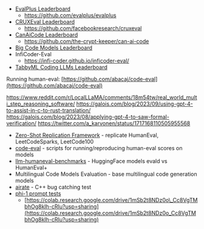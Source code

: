 - [EvalPlus Leaderboard](https://evalplus.github.io/leaderboard.html)
	- https://github.com/evalplus/evalplus
- [CRUXEval Leaderboard](https://crux-eval.github.io/leaderboard.html)
	- https://github.com/facebookresearch/cruxeval
- [CanAiCode Leaderboard](https://huggingface.co/spaces/mike-ravkine/can-ai-code-results)
	- https://github.com/the-crypt-keeper/can-ai-code
- [Big Code Models Leaderboard](https://huggingface.co/spaces/bigcode/bigcode-models-leaderboard)
- InfiCoder-Eval
	- https://infi-coder.github.io/inficoder-eval/
- [TabbyML Coding LLMs Leaderboard](https://leaderboard.tabbyml.com/)

Running human-eval:
[https://github.com/abacaj/code-eval](https://github.com/abacaj/code-eval)


https://www.reddit.com/r/LocalLLaMA/comments/18m54tw/real_world_multi_step_reasoning_software/
https://galois.com/blog/2023/09/using-gpt-4-to-assist-in-c-to-rust-translation/
https://galois.com/blog/2023/08/applying-gpt-4-to-saw-formal-verification/
https://twitter.com/a_karvonen/status/1717168110505955568


- [Zero-Shot Replication Framework](https://github.com/emrgnt-cmplxty/zero-shot-replication) - replicate HumanEval, LeetCodeSparks, LeetCode100
- [code-eval](https://github.com/abacaj/code-eval) - scripts for running/reproducing human-eval scores on models
- [llm-humaneval-benchmarks](https://github.com/my-other-github-account/llm-humaneval-benchmarks) - HuggingFace models evald vs HumanEval+
- Multilingual Code Models Evaluation - base multilingual code generation models
- [airate](https://github.com/catid/supercharger/tree/main/airate) - C++ bug catching test
- [phi-1 prompt tests](https://twitter.com/khandelia1000/status/1675939866389934097)
    - [https://colab.research.google.com/drive/1mSb2t8NDz0o\_Cc8VgTMbhOg8kIh-cRIu?usp=sharing](https://colab.research.google.com/drive/1mSb2t8NDz0o_Cc8VgTMbhOg8kIh-cRIu?usp=sharing)

